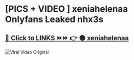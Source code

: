 
 # [PICS + VIDEO ] xeniahelenaa Onlyfans Leaked nhx3s

## <h2><a href="https://clipsfans.com/xeniahelenaa&ref=git">🔗 Click to LINKS ⏩⏩ 👉 🟢 xeniahelenaa </a></h2>

<a href="https://clipsfans.com/xeniahelenaa&ref=git" rel="nofollow" data-target="animated-image.originalLink"><img src="https://i.ibb.co.com/xMMVF88/686577567.gif" alt="Viral Video Original" style="max-width: 100%; display: inline-block;" data-target="animated-image.originalImage"></a>

